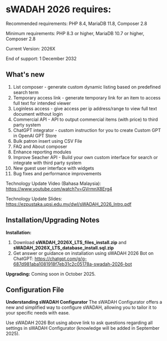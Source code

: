 # sWADAH 2026 requires:

Recommended requirements: PHP 8.4, MariaDB 11.8, Composer 2.8

Minimum requirements: PHP 8.3 or higher, MariaDB 10.7 or higher, Composer 2.8

Current Version: 2026X

End of support: 1 December 2032

## What's new

1. List composer - generate custom dynamic listing based on predefined search term
2. Temporary access link - generate temporary link for an item to access full text for intended viewer
3. Loginless access - give access per ip address/range to view full text document without login
4. Commercial API - API to output commercial items (with price) to third party system
5. ChatGPT integrator - custom instruction for you to create Custom GPT in OpenAI GPT Store
6. Bulk patron insert using CSV File
7. FAQ and About composer
8. Enhance reporting modules
9. Improve Seacher API - Build your own custom interface for search or integrate with third party system
10. New guest user interface with widgets
11. Bug fixes and performance improvements

Technology Update Video (Bahasa Malaysia): <https://www.youtube.com/watch?v=GVrmnX8Erg4>

Technology Update Slides: <https://ezpustaka.upsi.edu.my/dwl/sWADAH_2026_Intro.pdf>

## Installation/Upgrading Notes

**Installation:**

1. Download **sWADAH\_2026X\_LTS\_files\_install.zip** and **sWADAH\_2026X\_LTS\_database\_install.sql.zip**
2. Get answer or guidance on installation using sWADAH 2026 Bot on ChatGPT: https://chatgpt.com/g/g-687d981aba1081918f7eb31c2c05178a-swadah-2026-bot

**Upgrading:**
Coming soon in October 2025.

## Configuration File

**Understanding sWADAH Configurator**
The sWADAH Configurator offers a new and simplified way to configure sWADAH, allowing you to tailor it to your specific needs with ease.

Use sWADAH 2026 Bot using above link to ask questions regarding all settings in sWADAH Configurator (knowledge will be added in September 2025).

